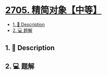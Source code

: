 # [2705. 精简对象【中等】](https://github.com/Tdahuyou/leetcode/tree/main/2705.%20%E7%B2%BE%E7%AE%80%E5%AF%B9%E8%B1%A1%E3%80%90%E4%B8%AD%E7%AD%89%E3%80%91)

<!-- region:toc -->
- [1. 📝 Description](#1--description-93)
- [2. 💻 题解](#2--题解-36)
<!-- endregion:toc -->

## 1. 📝 Description



## 2. 💻 题解

```

```







